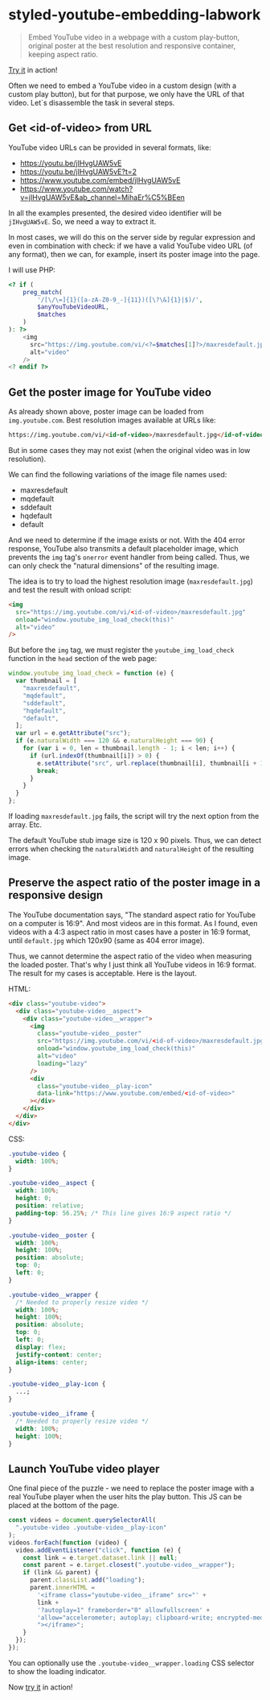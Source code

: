 # styled-youtube-embedding-labwork

> Embed YouTube video in a webpage with a custom play-button, original poster at the best resolution and responsive container, keeping aspect ratio.

[Try it](https://chiefred.github.io/styled-youtube-embedding-labwork/) in action!

Often we need to embed a YouTube video in a custom design (with a custom play button), but for that purpose, we only have the URL of that video. Let`s disassemble the task in several steps.

## Get \<id-of-video\> from URL

YouTube video URLs can be provided in several formats, like:

- https://youtu.be/jIHvgUAW5vE
- https://youtu.be/jIHvgUAW5vE?t=2
- https://www.youtube.com/embed/jIHvgUAW5vE
- https://www.youtube.com/watch?v=jIHvgUAW5vE&ab_channel=MihaEr%C5%BEen

In all the examples presented, the desired video identifier will be `jIHvgUAW5vE`. So, we need a way to extract it.

In most cases, we will do this on the server side by regular expression and even in combination with check: if we have a valid YouTube video URL (of any format), then we can, for example, insert its poster image into the page.

I will use PHP:

```php
<? if (
    preg_match(
        '/[\/\=]{1}([a-zA-Z0-9_-]{11})([\?\&]{1}|$)/',
        $anyYouTubeVideoURL,
        $matches
    )
): ?>
    <img
      src="https://img.youtube.com/vi/<?=$matches[1]?>/maxresdefault.jpg"
      alt="video"
    />
<? endif ?>
```

## Get the poster image for YouTube video

As already shown above, poster image can be loaded from `img.youtube.com`. Best resolution images available at URLs like:

```html
https://img.youtube.com/vi/<id-of-video>/maxresdefault.jpg</id-of-video>
```

But in some cases they may not exist (when the original video was in low resolution).

We can find the following variations of the image file names used:

- maxresdefault
- mqdefault
- sddefault
- hqdefault
- default

And we need to determine if the image exists or not. With the 404 error response, YouTube also transmits a default placeholder image, which prevents the `img` tag's `onerror` event handler from being called. Thus, we can only check the "natural dimensions" of the resulting image.

The idea is to try to load the highest resolution image (`maxresdefault.jpg`) and test the result with onload script:

```html
<img
  src="https://img.youtube.com/vi/<id-of-video>/maxresdefault.jpg"
  onload="window.youtube_img_load_check(this)"
  alt="video"
/>
```

But before the `img` tag, we must register the `youtube_img_load_check` function in the `head` section of the web page:

```js
window.youtube_img_load_check = function (e) {
  var thumbnail = [
    "maxresdefault",
    "mqdefault",
    "sddefault",
    "hqdefault",
    "default",
  ];
  var url = e.getAttribute("src");
  if (e.naturalWidth === 120 && e.naturalHeight === 90) {
    for (var i = 0, len = thumbnail.length - 1; i < len; i++) {
      if (url.indexOf(thumbnail[i]) > 0) {
        e.setAttribute("src", url.replace(thumbnail[i], thumbnail[i + 1]));
        break;
      }
    }
  }
};
```

If loading `maxresdefault.jpg` fails, the script will try the next option from the array. Etc.

The default YouTube stub image size is 120 x 90 pixels. Thus, we can detect errors when checking the `naturalWidth` and `naturalHeight` of the resulting image.

## Preserve the aspect ratio of the poster image in a responsive design

The YouTube documentation says, "The standard aspect ratio for YouTube on a computer is 16:9". And most videos are in this format.
As I found, even videos with a 4:3 aspect ratio in most cases have a poster in 16:9 format, until `default.jpg` which 120x90 (same as 404 error image).

Thus, we cannot determine the aspect ratio of the video when measuring the loaded poster. That's why I just think all YouTube videos in 16:9 format. The result for my cases is acceptable. Here is the layout.

HTML:

```html
<div class="youtube-video">
  <div class="youtube-video__aspect">
    <div class="youtube-video__wrapper">
      <img
        class="youtube-video__poster"
        src="https://img.youtube.com/vi/<id-of-video>/maxresdefault.jpg"
        onload="window.youtube_img_load_check(this)"
        alt="video"
        loading="lazy"
      />
      <div
        class="youtube-video__play-icon"
        data-link="https://www.youtube.com/embed/<id-of-video>"
      ></div>
    </div>
  </div>
</div>
```

CSS:

```css
.youtube-video {
  width: 100%;
}

.youtube-video__aspect {
  width: 100%;
  height: 0;
  position: relative;
  padding-top: 56.25%; /* This line gives 16:9 aspect ratio */
}

.youtube-video__poster {
  width: 100%;
  height: 100%;
  position: absolute;
  top: 0;
  left: 0;
}

.youtube-video__wrapper {
  /* Needed to properly resize video */
  width: 100%;
  height: 100%;
  position: absolute;
  top: 0;
  left: 0;
  display: flex;
  justify-content: center;
  align-items: center;
}

.youtube-video__play-icon {
  ...;
}

.youtube-video__iframe {
  /* Needed to properly resize video */
  width: 100%;
  height: 100%;
}
```

## Launch YouTube video player

One final piece of the puzzle - we need to replace the poster image with a real YouTube player when the user hits the play button. This JS can be placed at the bottom of the page.

```js
const videos = document.querySelectorAll(
  ".youtube-video .youtube-video__play-icon"
);
videos.forEach(function (video) {
  video.addEventListener("click", function (e) {
    const link = e.target.dataset.link || null;
    const parent = e.target.closest(".youtube-video__wrapper");
    if (link && parent) {
      parent.classList.add("loading");
      parent.innerHTML =
        '<iframe class="youtube-video__iframe" src="' +
        link +
        '?autoplay=1" frameborder="0" allowfullscreen' +
        'allow="accelerometer; autoplay; clipboard-write; encrypted-media; gyroscope; picture-in-picture"' +
        "></iframe>";
    }
  });
});
```
You can optionally use the `.youtube-video__wrapper.loading` CSS selector to show the loading indicator.

Now [try it](https://chiefred.github.io/styled-youtube-embedding-labwork/) in action!